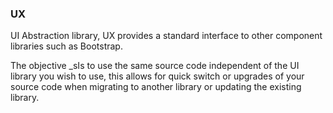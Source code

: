 ### UX

UI Abstraction library, UX provides a standard interface to other component libraries such as Bootstrap.

The objective _sIs to use the same source code independent of the UI library you wish to use, this allows for quick switch or upgrades of your source code when migrating to another library or updating the existing library.

 
